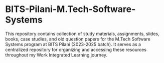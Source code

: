 # BITS-Pilani-M.Tech-Software-Systems
This repository contains collection of study materials, assignments, slides, books, case studies, and old question papers for the M.Tech Software Systems program at BITS Pilani (2023-2025 batch). It serves as a centralized repository for organizing and accessing these resources throughout my Work Integrated Learning journey.
